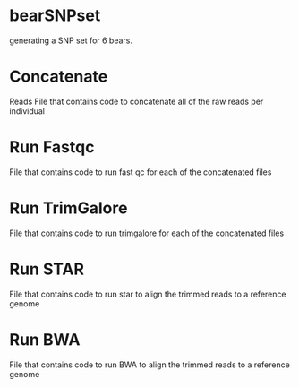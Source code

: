 # bearSNPset
generating a SNP set for 6 bears. 

# Concatenate 

Reads 
File that contains code to concatenate all of the raw reads per individual

# Run Fastqc
File that contains code to run fast qc for each of the concatenated files

# Run TrimGalore
File that contains code to run trimgalore for each of the concatenated files

# Run STAR
File that contains code to run star to align the trimmed reads to a reference genome

# Run BWA
File that contains code to run BWA to align the trimmed reads to a reference genome
